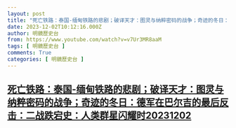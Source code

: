 ```yaml
---
layout: post
title: "死亡铁路：泰国-缅甸铁路的悲剧；破译天才：图灵与纳粹密码的战争；奇迹的冬日：德军在巴尔吉的最后反击：二战跌宕史：人类群星闪耀时20231202"
date: 2023-12-02T10:12:16.000Z
author: 明鏡歷史台
from: https://www.youtube.com/watch?v=v7Ur3MR8aaM
tags: [ 明鏡歷史台 ]
comments: True
categories: [ 明鏡歷史台 ]
---
```

<!--1701511936000-->
[死亡铁路：泰国-缅甸铁路的悲剧；破译天才：图灵与纳粹密码的战争；奇迹的冬日：德军在巴尔吉的最后反击：二战跌宕史：人类群星闪耀时20231202](https://www.youtube.com/watch?v=v7Ur3MR8aaM)
------

<div>

</div>

